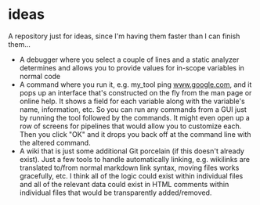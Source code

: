 # ideas
A repository just for ideas, since I'm having them faster than I can finish them...

- A debugger where you select a couple of lines and a static analyzer determines and allows you to provide values for in-scope variables in normal code
- A command where you run it, e.g. my_tool ping www.google.com, and it pops up an interface that's constructed on the fly from the man page or online help. It shows a field for each variable along with the variable's name, information, etc. So you can run any commands from a GUI just by running the tool followed by the commands. It might even open up a row of screens for pipelines that would allow you to customize each. Then you click "OK" and it drops you back off at the command line with the altered command.
- A wiki that is just some additional Git porcelain (if this doesn't already exist). Just a few tools to handle automatically linking, e.g. wikilinks are translated to/from normal markdown link syntax, moving files works gracefully, etc. I think all of the logic could exist within individual files and all of the relevant data could exist in HTML comments within individual files that would be transparently added/removed.
